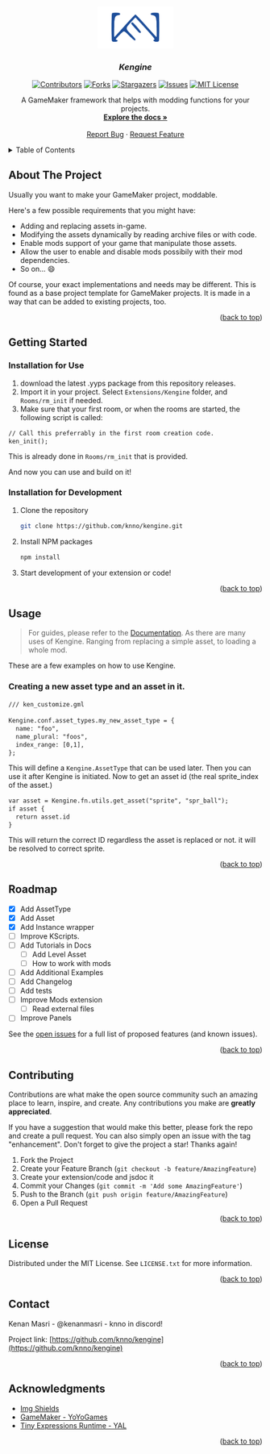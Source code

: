 <!-- Template used: https://github.com/othneildrew/Best-README-Template -->

<a name="readme-top"></a>




<!-- PROJECT LOGO -->

<br />
<div align="center">
  <a href="https://github.com/knno/kengine">
    <img src="https://raw.githubusercontent.com/knno/kengine/main/images/ICON.png" alt="Logo" width="150">
  </a>

  <h3 align="center"><i>Kengine</i></h3>

  <!-- PROJECT SHIELDS -->

  [![Contributors][contributors-shield]][contributors-url]
  [![Forks][forks-shield]][forks-url]
  [![Stargazers][stars-shield]][stars-url]
  [![Issues][issues-shield]][issues-url]
  [![MIT License][license-shield]][license-url]

  <p align="center">
    A GameMaker framework that helps with modding functions for your projects.
    <br />
    <a href="https://knno.github.io/kengine/"><strong>Explore the docs »</strong></a>
    <br />
    <br />
    <a href="https://knno.github.io/kengine/issues">Report Bug</a>
    ·
    <a href="https://knno.github.io/kengine/issues">Request Feature</a>
  </p>
</div>



<!-- TABLE OF CONTENTS -->

<details>
  <summary>Table of Contents</summary>
  <ol>
    <li><a href="#about-the-project">About The Project</a></li>
    <li><a href="#getting-started">Getting Started</a>
      <ul>
        <li><a href="#installation-for-usage">Installation for Usage</a></li>
        <li><a href="#installation-for-development">Installation for Development</a></li>
      </ul>
    </li>
    <li><a href="#usage">Usage</a></li>
    <li><a href="#roadmap">Roadmap</a></li>
    <li><a href="#contributing">Contributing</a></li>
    <li><a href="#license">License</a></li>
    <li><a href="#contact">Contact</a></li>
    <li><a href="#acknowledgments">Acknowledgments</a></li>
  </ol>
</details>



<!-- ABOUT THE PROJECT -->

## About The Project

<!-- [![Kengine concept img][concept-img]](https://knno.github.io/kengine) -->

Usually you want to make your GameMaker project, moddable.

Here's a few possible requirements that you might have:

* Adding and replacing assets in-game.
* Modifying the assets dynamically by reading archive files or with code.
* Enable mods support of your game that manipulate those assets.
* Allow the user to enable and disable mods possibily with their mod dependencies.
* So on... :smile:

Of course, your exact implementations and needs may be different. This is found as a base project template for GameMaker projects.
It is made in a way that can be added to existing projects, too.

<p align="right">(<a href="#readme-top">back to top</a>)</p>



<!-- GETTING STARTED -->

## Getting Started

### Installation for Use

1. download the latest .yyps package from this repository releases.
2. Import it in your project. Select `Extensions/Kengine` folder, and `Rooms/rm_init` if needed.
3. Make sure that your first room, or when the rooms are started, the following script is called:

```gml
// Call this preferrably in the first room creation code.
ken_init();

```

This is already done in `Rooms/rm_init` that is provided.

And now you can use and build on it!


### Installation for Development

1. Clone the repository
   ```sh
   git clone https://github.com/knno/kengine.git
   ```
2. Install NPM packages
   ```sh
   npm install
   ```
3. Start development of your extension or code!

<!-- You can check <a href="https://knno.github.io/kengine/">this documentation section</a> for more info on this. -->

<p align="right">(<a href="#readme-top">back to top</a>)</p>



<!-- USAGE -->

## Usage

> For guides, please refer to the [Documentation](https://knno.github.io/kengine/). As there are many uses of Kengine.
> Ranging from replacing a simple asset, to loading a whole mod.

These are a few examples on how to use Kengine.

### Creating a new asset type and an asset in it.

```gml
/// ken_customize.gml

Kengine.conf.asset_types.my_new_asset_type = {
  name: "foo",
  name_plural: "foos",
  index_range: [0,1],
};
```

This will define a `Kengine.AssetType` that can be used later. Then you can use it after Kengine is initiated.
Now to get an asset id (the real sprite_index of the asset.)

```gml
var asset = Kengine.fn.utils.get_asset("sprite", "spr_ball");
if asset {
  return asset.id
}
```
This will return the correct ID regardless the asset is replaced or not. it will be resolved to correct sprite.

<p align="right">(<a href="#readme-top">back to top</a>)</p>



<!-- ROADMAP -->

## Roadmap

- [x] Add AssetType
- [x] Add Asset
- [x] Add Instance wrapper
- [ ] Improve KScripts.
- [ ] Add Tutorials in Docs
  - [ ] Add Level Asset
  - [ ] How to work with mods
- [ ] Add Additional Examples
- [ ] Add Changelog
- [ ] Add tests
- [ ] Improve Mods extension
  - [ ] Read external files
- [ ] Improve Panels

See the [open issues](https://github.com/knno/kengine/issues) for a full list of proposed features (and known issues).

<p align="right">(<a href="#readme-top">back to top</a>)</p>



<!-- CONTRIBUTING -->

## Contributing

Contributions are what make the open source community such an amazing place to learn, inspire, and create. Any contributions you make are **greatly appreciated**.

If you have a suggestion that would make this better, please fork the repo and create a pull request. You can also simply open an issue with the tag "enhancement".
Don't forget to give the project a star! Thanks again!

1. Fork the Project
2. Create your Feature Branch (`git checkout -b feature/AmazingFeature`)
3. Create your extension/code and jsdoc it
3. Commit your Changes (`git commit -m 'Add some AmazingFeature'`)
4. Push to the Branch (`git push origin feature/AmazingFeature`)
5. Open a Pull Request

<p align="right">(<a href="#readme-top">back to top</a>)</p>



<!-- LICENSE -->
## License

Distributed under the MIT License. See `LICENSE.txt` for more information.

<p align="right">(<a href="#readme-top">back to top</a>)</p>



<!-- CONTACT -->

## Contact

Kenan Masri - @kenanmasri - knno in discord!

Project link: [https://github.com/knno/kengine](https://github.com/knno/kengine)

<p align="right">(<a href="#readme-top">back to top</a>)</p>



<!-- ACKNOWLEDGMENTS -->

## Acknowledgments

* [Img Shields](https://shields.io)
* [GameMaker - YoYoGames](https://github.com/YoYoGames)
* [Tiny Expressions Runtime - YAL](https://github.com/YellowAfterlife)

<p align="right">(<a href="#readme-top">back to top</a>)</p>



<!-- MARKDOWN LINKS & IMAGES -->

[contributors-shield]: https://img.shields.io/github/contributors/knno/kengine.svg
[contributors-url]: https://github.com/knno/kengine/graphs/contributors
[forks-shield]: https://img.shields.io/github/forks/knno/kengine.svg
[forks-url]: https://github.com/knno/kengine/network/members
[stars-shield]: https://img.shields.io/github/stars/knno/kengine.svg
[stars-url]: https://github.com/knno/kengine/stargazers
[issues-shield]: https://img.shields.io/github/issues/knno/kengine.svg
[issues-url]: https://github.com/knno/kengine/issues
[license-shield]: https://img.shields.io/github/license/knno/kengine.svg
[license-url]: https://github.com/knno/kengine/blob/master/LICENSE.txt
[concept-img]: images/concept-img.png
